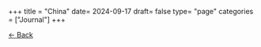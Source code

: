 +++
title = "China"
date= 2024-09-17
draft= false
type= "page"
categories = ["Journal"]
+++

[← Back](/journals/asia/eastasia)